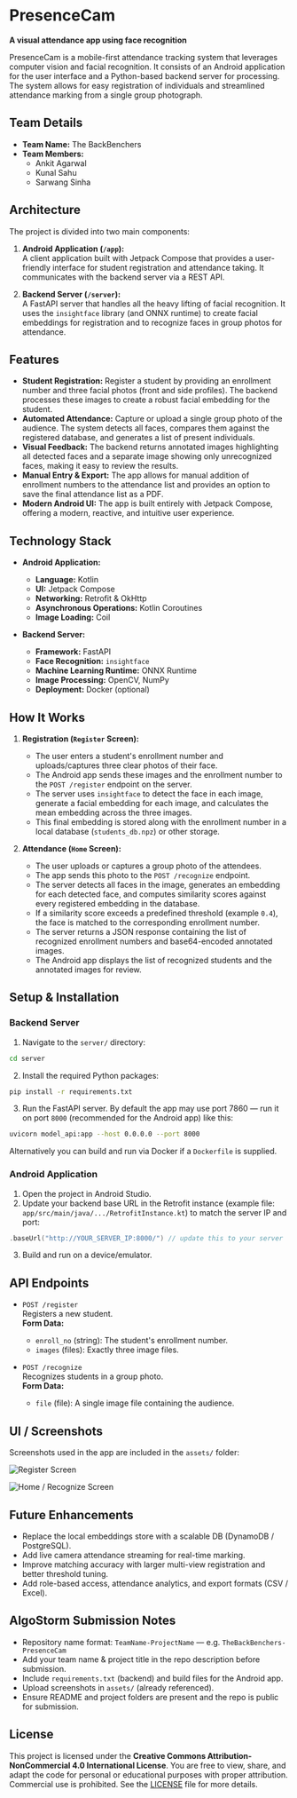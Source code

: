 # PresenceCam

**A visual attendance app using face recognition**

PresenceCam is a mobile-first attendance tracking system that leverages computer vision and facial recognition. It consists of an Android application for the user interface and a Python-based backend server for processing. The system allows for easy registration of individuals and streamlined attendance marking from a single group photograph.

## Team Details
- **Team Name:** The BackBenchers  
- **Team Members:**
  - Ankit Agarwal
  - Kunal Sahu
  - Sarwang Sinha

## Architecture

The project is divided into two main components:

1. **Android Application (`/app`):**  
   A client application built with Jetpack Compose that provides a user-friendly interface for student registration and attendance taking. It communicates with the backend server via a REST API.

2. **Backend Server (`/server`):**  
   A FastAPI server that handles all the heavy lifting of facial recognition. It uses the `insightface` library (and ONNX runtime) to create facial embeddings for registration and to recognize faces in group photos for attendance.

## Features

- **Student Registration:** Register a student by providing an enrollment number and three facial photos (front and side profiles). The backend processes these images to create a robust facial embedding for the student.  
- **Automated Attendance:** Capture or upload a single group photo of the audience. The system detects all faces, compares them against the registered database, and generates a list of present individuals.  
- **Visual Feedback:** The backend returns annotated images highlighting all detected faces and a separate image showing only unrecognized faces, making it easy to review the results.  
- **Manual Entry & Export:** The app allows for manual addition of enrollment numbers to the attendance list and provides an option to save the final attendance list as a PDF.  
- **Modern Android UI:** The app is built entirely with Jetpack Compose, offering a modern, reactive, and intuitive user experience.

## Technology Stack

- **Android Application:**
  - **Language:** Kotlin
  - **UI:** Jetpack Compose
  - **Networking:** Retrofit & OkHttp
  - **Asynchronous Operations:** Kotlin Coroutines
  - **Image Loading:** Coil

- **Backend Server:**
  - **Framework:** FastAPI
  - **Face Recognition:** `insightface`
  - **Machine Learning Runtime:** ONNX Runtime
  - **Image Processing:** OpenCV, NumPy
  - **Deployment:** Docker (optional)

## How It Works

1. **Registration (`Register` Screen):**
   - The user enters a student's enrollment number and uploads/captures three clear photos of their face.
   - The Android app sends these images and the enrollment number to the `POST /register` endpoint on the server.
   - The server uses `insightface` to detect the face in each image, generate a facial embedding for each image, and calculates the mean embedding across the three images.
   - This final embedding is stored along with the enrollment number in a local database (`students_db.npz`) or other storage.

2. **Attendance (`Home` Screen):**
   - The user uploads or captures a group photo of the attendees.
   - The app sends this photo to the `POST /recognize` endpoint.
   - The server detects all faces in the image, generates an embedding for each detected face, and computes similarity scores against every registered embedding in the database.
   - If a similarity score exceeds a predefined threshold (example `0.4`), the face is matched to the corresponding enrollment number.
   - The server returns a JSON response containing the list of recognized enrollment numbers and base64-encoded annotated images.
   - The Android app displays the list of recognized students and the annotated images for review.

## Setup & Installation

### Backend Server

1. Navigate to the `server/` directory:
```bash
cd server
```

2. Install the required Python packages:
```bash
pip install -r requirements.txt
```

3. Run the FastAPI server. By default the app may use port 7860 — run it on port `8000` (recommended for the Android app) like this:
```bash
uvicorn model_api:app --host 0.0.0.0 --port 8000
```
Alternatively you can build and run via Docker if a `Dockerfile` is supplied.

### Android Application

1. Open the project in Android Studio.  
2. Update your backend base URL in the Retrofit instance (example file: `app/src/main/java/.../RetrofitInstance.kt`) to match the server IP and port:
```kotlin
.baseUrl("http://YOUR_SERVER_IP:8000/") // update this to your server
```
3. Build and run on a device/emulator.

## API Endpoints

- `POST /register`  
  Registers a new student.  
  **Form Data:**
  - `enroll_no` (string): The student's enrollment number.
  - `images` (files): Exactly three image files.

- `POST /recognize`  
  Recognizes students in a group photo.  
  **Form Data:**
  - `file` (file): A single image file containing the audience.

## UI / Screenshots

Screenshots used in the app are included in the `assets/` folder:

![Register Screen](assets/register_screen.jpeg)

![Home / Recognize Screen](assets/home_screen.jpeg)

## Future Enhancements

- Replace the local embeddings store with a scalable DB (DynamoDB / PostgreSQL).  
- Add live camera attendance streaming for real-time marking.  
- Improve matching accuracy with larger multi-view registration and better threshold tuning.  
- Add role-based access, attendance analytics, and export formats (CSV / Excel).

## AlgoStorm Submission Notes

- Repository name format: `TeamName-ProjectName` — e.g. `TheBackBenchers-PresenceCam`  
- Add your team name & project title in the repo description before submission.  
- Include `requirements.txt` (backend) and build files for the Android app.  
- Upload screenshots in `assets/` (already referenced).  
- Ensure README and project folders are present and the repo is public for submission.

## License

This project is licensed under the **Creative Commons Attribution-NonCommercial 4.0 International License**. You are free to view, share, and adapt the code for personal or educational purposes with proper attribution. Commercial use is prohibited. See the [LICENSE](LICENSE) file for more details.
